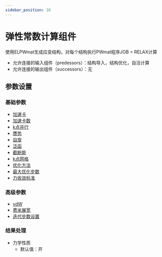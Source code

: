 ```yaml
---
sidebar_position: 10
---
```


# 弹性常数计算组件
使用ELPWmat生成应变结构，对每个结构执行PWmat程序JOB = RELAX计算

- 允许连接的输入组件（predessors）：结构导入，结构优化，自洽计算
- 允许连接的输出组件（successors）：无

## 参数设置

### 基础参数

- [加速卡](/next/Q-Flow/模拟/计算参数/qflow_parameters_gpu/)
- [加速卡数](/next/Q-Flow/模拟/计算参数/qflow_parameters_gpu_number/)
- [k点并行](/next/Q-Flow/模拟/计算参数/qflow_parameters_kpara/)
- [赝势](/next/Q-Flow/模拟/计算参数/qflow_parameters_pp/)
- [自旋](/next/Q-Flow/模拟/计算参数/qflow_parameters_spin/)
- [泛函](/next/Q-Flow/模拟/计算参数/qflow_parameters_xcfunctional/)
- [截断能](/next/Q-Flow/模拟/计算参数/qflow_parameters_ecut/)
- [k点网格](/next/Q-Flow/模拟/计算参数/qflow_parameters_kmesh/)
- [优化方法](/next/Q-Flow/模拟/计算参数/qflow_parameters_relax/)
- [最大优化步数](/next/Q-Flow/模拟/计算参数/qflow_parameters_relax/)
- [力收敛标准](/next/Q-Flow/模拟/计算参数/qflow_parameters_relax/)

### 高级参数

- [vdW](/next/Q-Flow/模拟/计算参数/qflow_parameters_vdw/)
- [费米展宽](/next/Q-Flow/模拟/计算参数/qflow_parameters_fermide/)
- [迭代步数设置](/next/Q-Flow/模拟/计算参数/qflow_parameters_iteration/)

### 结果处理
- 力学性质
  - 默认值：开
